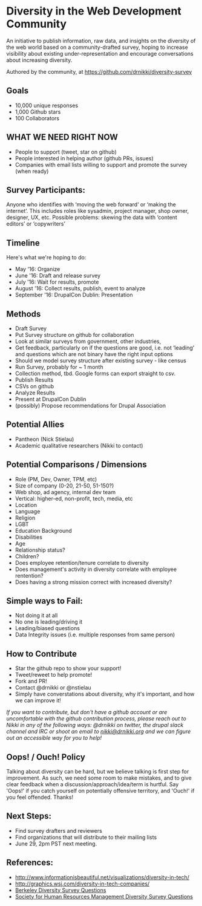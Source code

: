 # Diversity in the Web Development Community
An initiative to publish information, raw data, and insights on the diversity
of the web world based on a community-drafted survey, hoping to increase
visibility about existing under-representation and encourage conversations about
increasing diversity.

Authored by the community, at
https://github.com/drnikki/diversity-survey

## Goals
* 10,000 unique responses
* 1,000 Github stars
* 100 Collaborators

## WHAT WE NEED RIGHT NOW

* People to support (tweet, star on github)
* People interested in helping author (github PRs, issues)
* Companies with email lists willing to support and promote the survey (when ready)

## Survey Participants:
Anyone who identifies with ‘moving the web forward’ or ‘making the internet’.
This includes roles like sysadmin, project manager, shop owner, designer, UX,
etc.  Possible problems: skewing the data with ‘content editors’ or ‘copywriters’

## Timeline
Here's what we're hoping to do:

* May '16: Organize
* June '16: Draft and release survey
* July '16: Wait for results, promote
* August '16: Collect results, publish, event to analyze
* September '16: DrupalCon Dublin: Presentation

## Methods
* Draft Survey
* Put Survey structure on github for collaboration
* Look at similar surveys from government, other industries,
* Get feedback, particularly on if the questions are good, i.e. not ‘leading’ and questions which are not binary have the right input options
* Should we model survey structure after existing survey - like census
* Run Survey, probably for ~ 1 month
* Collection method, tbd. Google forms can export straight to csv.
* Publish Results
* CSVs on github
* Analyze Results
* Present at DrupalCon Dublin
* (possibly) Propose recommendations for Drupal Association

## Potential Allies
* Pantheon (Nick Stielau)
* Academic qualitative researchers (Nikki to contact)

## Potential Comparisons / Dimensions
* Role (PM, Dev, Owner, TPM, etc)
* Size of company (0-20, 21-50, 51-150?)
* Web shop, ad agency, internal dev team
* Vertical: higher-ed, non-profit, tech, media, etc
* Location
* Language
* Religion
* LGBT
* Education Background
* Disabilities
* Age
* Relationship status?
* Children?
* Does employee retention/tenure correlate to diversity
* Does management's activity in diversity correlate with employee rentention?
* Does having a strong mission correct with increased diversity?


## Simple ways to Fail:
* Not doing it at all
* No one is leading/driving it
* Leading/biased questions
* Data Integrity issues (i.e. multiple responses from same person)

## How to Contribute
* Star the github repo to show your support!
* Tweet/reweet to help promote!
* Fork and PR!
* Contact @drnikki or @nstielau
* Simply have converstations about diversity, why it's important, and how we can improve it!

*If you want to contribute, but don't have a github account or are uncomfortable with the github contribution process, please reach out to Nikki in any of the following ways: @drnikki on twitter, the drupal slack channel and IRC or shoot an email to nikki@drnikki.org and we can figure out an accessible way for you to help!*

## Oops! / Ouch! Policy
Talking about diversity can be hard, but we believe talking is first step for
improvement.  As such, we need some room to make mistakes, and to give clear
feedback when a discussion/approach/idea/term is hurtful.  Say 'Oops!' if you
catch yourself on potentially offensive territory, and 'Ouch!' if you feel
offended.  Thanks!

## Next Steps:
* Find survey drafters and reviewers
* Find organizations that will distribute to their mailing lists
* June 29, 2pm PST next meeting.

## References:
* http://www.informationisbeautiful.net/visualizations/diversity-in-tech/
* http://graphics.wsj.com/diversity-in-tech-companies/
* [Berkeley Diversity Survey Questions](http://diversity.berkeley.edu/sites/default/files/Appendix_A.pdf)
* [Society for Human Resources Management Diversity Survey Questions](https://www.shrm.org/templatestools/samples/hrforms/pages/diversitysurveys.aspx)

